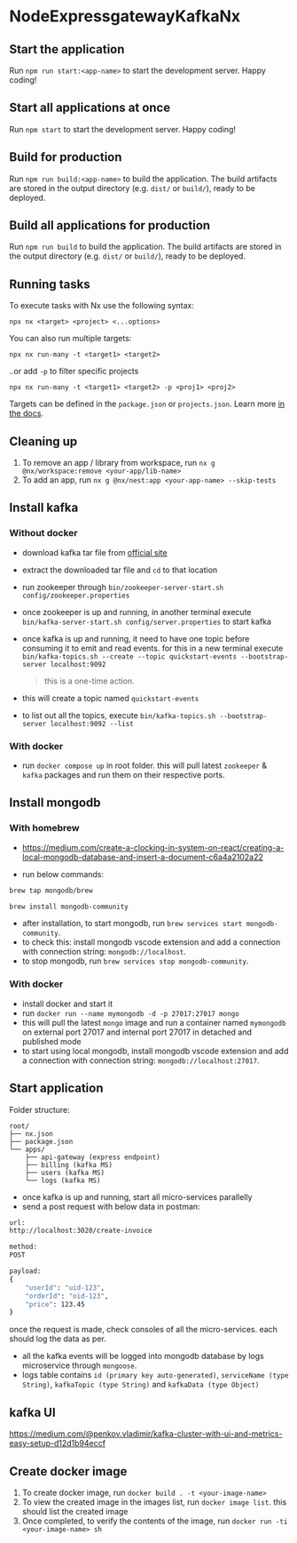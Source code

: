 # NodeExpressgatewayKafkaNx

## Start the application

Run `npm run start:<app-name>` to start the development server. Happy coding!

## Start all applications at once

Run `npm start` to start the development server. Happy coding!

## Build for production

Run `npm run build:<app-name>` to build the application. The build artifacts are stored in the output directory (e.g. `dist/` or `build/`), ready to be deployed.

## Build all applications for production

Run `npm run build` to build the application. The build artifacts are stored in the output directory (e.g. `dist/` or `build/`), ready to be deployed.

## Running tasks

To execute tasks with Nx use the following syntax:

```
npx nx <target> <project> <...options>
```

You can also run multiple targets:

```
npx nx run-many -t <target1> <target2>
```

..or add `-p` to filter specific projects

```
npx nx run-many -t <target1> <target2> -p <proj1> <proj2>
```

Targets can be defined in the `package.json` or `projects.json`. Learn more [in the docs](https://nx.dev/features/run-tasks).

## Cleaning up

1. To remove an app / library from workspace, run `nx g @nx/workspace:remove <your-app/lib-name>`
2. To add an app, run `nx g @nx/nest:app <your-app-name> --skip-tests`

## Install kafka

### Without docker

- download kafka tar file from [official site](https://kafka.apache.org/documentation/#quickstart)
- extract the downloaded tar file and `cd` to that location
- run zookeeper through `bin/zookeeper-server-start.sh config/zookeeper.properties`
- once zookeeper is up and running, in another terminal execute `bin/kafka-server-start.sh config/server.properties` to start kafka
- once kafka is up and running, it need to have one topic before consuming it to emit and read events. for this in a new terminal execute `bin/kafka-topics.sh --create --topic quickstart-events --bootstrap-server localhost:9092`

  > this is a one-time action.

- this will create a topic named `quickstart-events`
- to list out all the topics, execute `bin/kafka-topics.sh --bootstrap-server localhost:9092 --list`

### With docker

- run `docker compose up` in root folder. this will pull latest `zookeeper` & `kafka` packages and run them on their respective ports.

## Install mongodb

### With homebrew

- https://medium.com/create-a-clocking-in-system-on-react/creating-a-local-mongodb-database-and-insert-a-document-c6a4a2102a22

- run below commands:

```bash
brew tap mongodb/brew
```

```bash
brew install mongodb-community
```

- after installation, to start mongodb, run `brew services start mongodb-community`.
- to check this: install mongodb vscode extension and add a connection with connection string: `mongodb://localhost`.
- to stop mongodb, run `brew services stop mongodb-community`.

### With docker

- install docker and start it
- run `docker run --name mymongodb -d -p 27017:27017 mongo`
- this will pull the latest `mongo` image and run a container named `mymongodb` on external port 27017 and internal port 27017 in detached and published mode
- to start using local mongodb, install mongodb vscode extension and add a connection with connection string: `mongodb://localhost:27017`.

## Start application

Folder structure:

```
root/
├── nx.json
├── package.json
└── apps/
    ├── api-gateway (express endpoint)
    ├── billing (kafka MS)
    ├── users (kafka MS)
    └── logs (kafka MS)
```

- once kafka is up and running, start all micro-services parallelly
- send a post request with below data in postman:

```bash
url:
http://localhost:3020/create-invoice

method:
POST

payload:
{
    "userId": "uid-123",
    "orderId": "oid-123",
    "price": 123.45
}
```

once the request is made, check consoles of all the micro-services. each should log the data as per.

- all the kafka events will be logged into mongodb database by logs microservice through `mongoose`.
- logs table contains `id (primary key auto-generated)`, `serviceName (type String)`, `kafkaTopic (type String)` and `kafkaData (type Object)`

## kafka UI

https://medium.com/@penkov.vladimir/kafka-cluster-with-ui-and-metrics-easy-setup-d12d1b94eccf

## Create docker image

1. To create docker image, run `docker build . -t <your-image-name>`
2. To view the created image in the images list, run `docker image list`. this should list the created image
3. Once completed, to verify the contents of the image, run `docker run -ti <your-image-name> sh`
